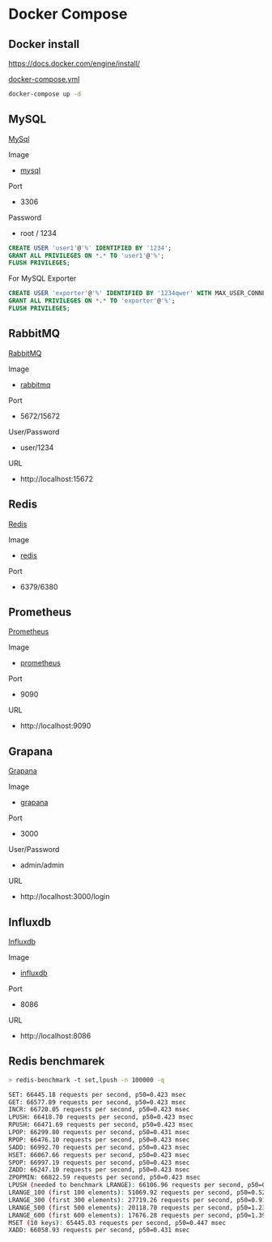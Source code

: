 # Docker Compose

## Docker install

https://docs.docker.com/engine/install/

[docker-compose.yml](./docker-compose.yml)

```bash
docker-compose up -d
```

## MySQL

[MySql](https://www.mysql.com/)

Image
- [mysql](https://hub.docker.com/_/mysql)

Port
- 3306

Password
- root / 1234

```sql
CREATE USER 'user1'@'%' IDENTIFIED BY '1234';
GRANT ALL PRIVILEGES ON *.* TO 'user1'@'%';
FLUSH PRIVILEGES;
```

For MySQL Exporter

```sql
CREATE USER 'exporter'@'%' IDENTIFIED BY '1234qwer' WITH MAX_USER_CONNECTIONS 3;
GRANT ALL PRIVILEGES ON *.* TO 'exporter'@'%';
FLUSH PRIVILEGES;
```

## RabbitMQ

[RabbitMQ](https://www.rabbitmq.com/)

Image
- [rabbitmq](https://hub.docker.com/_/rabbitmq)

Port
- 5672/15672

User/Password
- user/1234

URL
- http://localhost:15672

## Redis

[Redis](https://redis.io/)

Image
- [redis](https://hub.docker.com/_/redis)

Port
- 6379/6380

## Prometheus

[Prometheus](https://prometheus.io/)

Image
- [prometheus](https://hub.docker.com/r/prom/prometheus)

Port
- 9090

URL
- http://localhost:9090

## Grapana

[Grapana](https://grafana.com/)

Image
- [grapana](https://hub.docker.com/r/grafana/grafana)

Port
- 3000

User/Password
- admin/admin

URL
- http://localhost:3000/login

## Influxdb

[Influxdb](https://www.influxdata.com/)

Image
- [influxdb](https://hub.docker.com/_/influxdb)

Port
- 8086

URL
- http://localhost:8086

## Redis benchmarek

```bash
> redis-benchmark -t set,lpush -n 100000 -q

SET: 66445.18 requests per second, p50=0.423 msec
GET: 66577.89 requests per second, p50=0.423 msec
INCR: 66720.05 requests per second, p50=0.423 msec
LPUSH: 66418.70 requests per second, p50=0.423 msec
RPUSH: 66471.69 requests per second, p50=0.423 msec
LPOP: 66299.80 requests per second, p50=0.431 msec
RPOP: 66476.10 requests per second, p50=0.423 msec
SADD: 66992.70 requests per second, p50=0.423 msec
HSET: 66067.66 requests per second, p50=0.423 msec
SPOP: 66997.19 requests per second, p50=0.423 msec
ZADD: 66247.10 requests per second, p50=0.423 msec
ZPOPMIN: 66822.59 requests per second, p50=0.423 msec
LPUSH (needed to benchmark LRANGE): 66106.96 requests per second, p50=0.431 msec
LRANGE_100 (first 100 elements): 51069.92 requests per second, p50=0.527 msec
LRANGE_300 (first 300 elements): 27719.26 requests per second, p50=0.911 msec
LRANGE_500 (first 500 elements): 20118.70 requests per second, p50=1.239 msec
LRANGE_600 (first 600 elements): 17676.28 requests per second, p50=1.399 msec
MSET (10 keys): 65445.03 requests per second, p50=0.447 msec
XADD: 66058.93 requests per second, p50=0.431 msec
```
